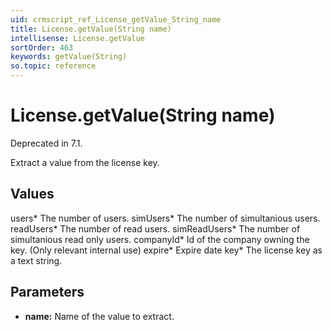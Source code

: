 ```yaml
---
uid: crmscript_ref_License_getValue_String_name
title: License.getValue(String name)
intellisense: License.getValue
sortOrder: 463
keywords: getValue(String)
so.topic: reference
---
```


# License.getValue(String name)

Deprecated in 7.1.

Extract a value from the license key.

## Values

users* The number of users.
simUsers* The number of simultanious users.
readUsers* The number of read users.
simReadUsers* The number of simultanious read only users.
companyId* Id of the company owning the key. (Only relevant internal use)
expire* Expire date
key* The license key as a text string.

## Parameters

* **name:** Name of the value to extract.

